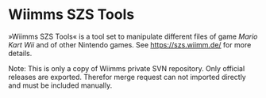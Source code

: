# Wiimms SZS Tools
»Wiimms SZS Tools« is a tool set to manipulate different files of game *Mario Kart Wii* and of other Nintendo games. See https://szs.wiimm.de/ for more details.

Note: This is only a copy of Wiimms private SVN repository. Only official releases are exported. Therefor merge request can not imported directly and must be included manually.
